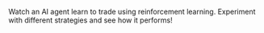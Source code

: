 Watch an AI agent learn to trade using reinforcement learning. Experiment with different strategies and see how it performs!
